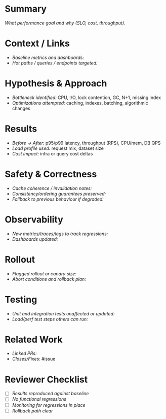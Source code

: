 # Summary
*What performance goal and why (SLO, cost, throughput).*

# Context / Links
- *Baseline metrics and dashboards:*
- *Hot paths / queries / endpoints targeted:*

# Hypothesis & Approach
- *Bottleneck identified:* CPU, I/O, lock contention, GC, N+1, missing index
- *Optimizations attempted:* caching, indexes, batching, algorithmic changes

# Results
- *Before → After:* p95/p99 latency, throughput (RPS), CPU/mem, DB QPS
- *Load profile used:* request mix, dataset size
- *Cost impact:* infra or query cost deltas

# Safety & Correctness
- *Cache coherence / invalidation notes:*
- *Consistency/ordering guarantees preserved:*
- *Fallback to previous behaviour if degraded:*

# Observability
- *New metrics/traces/logs to track regressions:*
- *Dashboards updated:*

# Rollout
- *Flagged rollout or canary size:*
- *Abort conditions and rollback plan:*

# Testing
- *Unit and integration tests unaffected or updated:*
- *Load/perf test steps others can run:*

# Related Work
- *Linked PRs:*
- *Closes/Fixes:* #issue

# Reviewer Checklist
- [ ] *Results reproduced against baseline*
- [ ] *No functional regressions*
- [ ] *Monitoring for regressions in place*
- [ ] *Rollback path clear*
